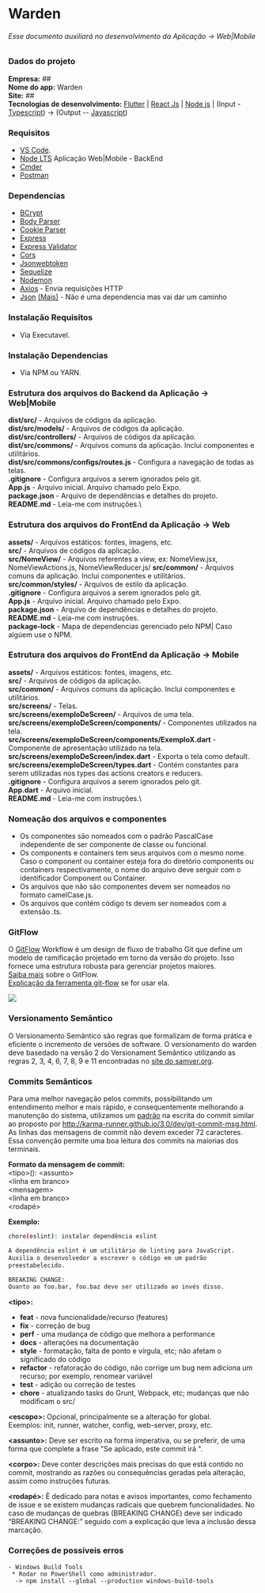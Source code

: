 # Warden
###### Esse documento auxiliará no desenvolvimento da Aplicação -> Web|Mobile

### Dados do projeto
**Empresa:** ##\
**Nome do app:** Warden\
**Site:** ##\
**Tecnologias de desenvolvimento:** [Flutter](https://flutter.dev/docs) | [React Js](https://pt-br.reactjs.org/) | [Node js](https://nodejs.org/en/docs/) | (Input - [Typescript](https://www.typescriptlang.org/docs/home.html)) -> (Output -- [Javascript](https://developer.mozilla.org/pt-BR/docs/Aprender/JavaScript))

### Requisitos
- [VS Code](https://code.visualstudio.com/ "Visual Studio Code").
- [Node LTS](https://nodejs.org/en/ "Node Js") Aplicação Web|Mobile - BackEnd
- [Cmder](https://cmder.net/ "Cmder")
- [Postman](https://www.getpostman.com/downloads/ "Postman")


### Dependencias
- [BCrypt](https://www.npmjs.com/package/bcrypt/ "BCrypt")
- [Body Parser](https://www.npmjs.com/package/body-parser/ "Body Parser")
- [Cookie Parser](https://www.npmjs.com/package/cookie-parser/ "Cookie Parser")
- [Express](https://expressjs.com/ "Express")
- [Express Validator](https://express-validator.github.io/docs/ "Cookie Parser")
- [Cors](https://adonisjs.com/docs/4.1/cors/ "Cors")
- [Jsonwebtoken](https://www.npmjs.com/package/jsonwebtoken/ "Jsonwebtoken")
- [Sequelize](https://sequelize.org/v5/ "Sequelize")
- [Nodemon](https://www.npmjs.com/package/nodemon "Nodemon")
- [Axios](https://malcoded.com/posts/react-http-requests-axios/) - Envia requisições HTTP
- [Json](https://www.techiediaries.com/react-json-fetch-rest-api-bootstrap/) [(Mais)](https://pusher.com/tutorials/consume-restful-api-react) - Não é uma dependencia mas vai dar um caminho

### Instalação Requisitos
- Via Executavel.

### Instalação Dependencias
- Via NPM ou YARN.

### Estrutura dos arquivos do Backend da Aplicação -> Web|Mobile
**dist/src/** - Arquivos de códigos da aplicação.\
**dist/src/models/** - Arquivos de códigos da aplicação.\
**dist/src/controllers/** - Arquivos de códigos da aplicação.\
**dist/src/commons/** - Arquivos comuns da aplicação. Inclui componentes e utilitários.\
**dist/src/commons/configs/routes.js** - Configura a navegação de todas as telas.\
**.gitignore** - Configura arquivos a serem ignorados pelo git.\
**App.js** - Arquivo inicial. Arquivo chamado pelo Expo.\
**package.json** - Arquivo de dependências e detalhes do projeto.\
**README.md** - Leia-me com instruções.\


### Estrutura dos arquivos do FrontEnd da Aplicação -> Web
**assets/** - Arquivos estáticos: fontes, imagens, etc.\
**src/** - Arquivos de códigos da aplicação.\
**src/NomeView/** - Arquivos referentes a view, ex: NomeView.jsx, NomeViewActions.js, NomeViewReducer.js/ 
**src/common/** - Arquivos comuns da aplicação. Inclui componentes e utilitários.\
**src/common/styles/** - Arquivos de estilo da aplicação.\
**.gitignore** - Configura arquivos a serem ignorados pelo git.\
**App.js** - Arquivo inicial. Arquivo chamado pelo Expo.\
**package.json** - Arquivo de dependências e detalhes do projeto.\
**README.md** - Leia-me com instruções.\
**package-lock** - Mapa de dependencias gerenciado pelo NPM| Caso algúem use o NPM.

### Estrutura dos arquivos do FrontEnd da Aplicação -> Mobile
**assets/** - Arquivos estáticos: fontes, imagens, etc.\
**src/** - Arquivos de códigos da aplicação.\
**src/common/** - Arquivos comuns da aplicação. Inclui componentes e utilitários.\
**src/screens/** - Telas.\
**src/screens/exemploDeScreen/** - Arquivos de uma tela.\
**src/screens/exemploDeScreen/components/** - Componentes utilizados na tela.\
**src/screens/exemploDeScreen/components/ExemploX.dart** - Componente de apresentação utilizado na tela.\
**src/screens/exemploDeScreen/index.dart** - Exporta o tela como default.\
**src/screens/exemploDeScreen/types.dart** - Contém constantes para serem utilizadas nos types das actions creators e reducers.\
**.gitignore** - Configura arquivos a serem ignorados pelo git.\
**App.dart** - Arquivo inicial.\
**README.md** - Leia-me com instruções.\

### Nomeação dos arquivos e componentes
  - Os componentes são nomeados com o padrão PascalCase independente de ser componente de classe ou funcional.
  - Os components e containers tem seus arquivos com o mesmo nome. Caso o component ou container esteja fora do diretório components ou containers respectivamente, o nome do arquivo deve serguir com o identificador Component ou Container.
  - Os arquivos que não são componentes devem ser nomeados no formato camelCase.js.
  - Os arquivos que contém código ts devem ser nomeados com a extensão .ts.

### GitFlow
O [GitFlow](https://medium.com/trainingcenter/utilizando-o-fluxo-git-flow-e63d5e0d5e04) Workflow é um design de fluxo de trabalho Git que define um modelo de ramificação projetado em torno da versão do projeto. Isso fornece uma estrutura robusta para gerenciar projetos maiores.\
[Saiba mais](https://datasift.github.io/gitflow/IntroducingGitFlow.html) sobre o GitFlow.\
[Explicação da ferramenta git-flow](https://fjorgemota.com/git-flow-uma-forma-legal-de-organizar-repositorios-git/) se for usar ela.

![](https://proxy.duckduckgo.com/iu/?u=https%3A%2F%2Fraw.githubusercontent.com%2FVoronenko%2Fgitflow-release%2Fmaster%2Fimages%2Fgit-workflow-release-cycle-4maintenance.png&f=1)

### Versionamento Semântico
O Versionamento Semântico são regras que formalizam de forma prática e eficiente o incremento de versões de software. O versionamento do warden deve basedado na versão 2 do Versionament Semântico utilizando as regras 2, 3, 4, 6, 7, 8, 9 e 11 encontradas no [site do samver.org](https://semver.org/lang/pt-BR/).

### Commits Semânticos
Para uma melhor navegação pelos commits, possibilitando um entendimento melhor e mais rápido, e consequentemente melhorando a manutenção do sistema, utilizamos um [padrão](https://gist.github.com/eltonea/a717e3c786686b674f4ebe2475ca3313) na escrita do commit similar ao proposto por http://karma-runner.github.io/3.0/dev/git-commit-msg.html.
As linhas das mensagens de commit não devem exceder 72 caracteres. Essa convenção permite uma boa leitura dos commits na maiorias dos terminais.

**Formato da mensagem de commit:**\
\<tipo\>\(<escopo>\): \<assunto\>\
\<linha em branco\>\
\<mensagem\>\
\<linha em branco\>\
\<rodapé\>

**Exemplo:**
```sh
chore(eslint): instalar dependência eslint

A dependência eslint é um utilitário de linting para JavaScript.
Auxilia o desenvolvedor a escrever o código em um padrão
preestabelecido.

BREAKING CHANGE:
Quanto ao foo.bar, foo.baz deve ser utilizado ao invés disso.
```

**\<tipo\>:**
  - **feat** - nova funcionalidade/recurso (features)
  - **fix** - correção de bug
  - **perf** - uma mudança de código que melhora a performance
  - **docs** - alterações na documentação
  - **style** - formatação, falta de ponto e vírgula, etc; não afetam o significado do código
  - **refactor** - refatoração do código, não corrige um bug nem adiciona um recurso; por exemplo, renomear variável
  - **test** - adição ou correção de testes
  - **chore** - atualizando tasks do Grunt, Webpack, etc; mudanças que não modificam o src/

**\<escopo\>:** Opcional, principalmente se a alteração for global.\
Exemplos: init, runner, watcher, config, web-server, proxy, etc.

**\<assunto\>:** Deve ser escrito na forma imperativa, ou se preferir, de uma forma que complete a frase "Se aplicado, este commit irá ".

**\<corpo\>:** Deve conter descrições mais precisas do que está contido no commit, mostrando as razões ou consequências geradas pela alteração, assim como instruções futuras.

**\<rodapé\>:** È dedicado para notas e avisos importantes, como fechamento de issue e se existem mudanças radicais que quebrem funcionalidades. No caso de mudanças de quebras (BREAKING CHANGE) deve ser indicado “BREAKING CHANGE:” seguido com a explicação que leva a inclusão dessa marcação.

### Correções de possiveis erros

```Windows Build Tools
- Windows Build Tools
 * Rodar no PowerShell como administrador.
  -> npm install --global --production windows-build-tools
```
